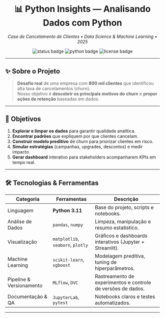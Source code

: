 <!-- Banner -->
<h1 align="center">
  📊 Python Insights — Analisando Dados com Python
</h1>
<p align="center">
  <em>Case de Cancelamento de Clientes • Data Science & Machine Learning • 2025</em>
</p>

<p align="center">
  <img src="https://img.shields.io/badge/status-em%20andamento-orange?style=for-the-badge" alt="status badge">
  <img src="https://img.shields.io/badge/feito%20com-python%203.11-blue?style=for-the-badge" alt="python badge">
  <img src="https://img.shields.io/badge/licença-MIT-success?style=for-the-badge" alt="license badge">
</p>

---

## ✨ Sobre o Projeto

> **Desafio real** de uma empresa com **800 mil clientes** que identificou alta taxa de cancelamentos (churn).  
> Nosso objetivo é **descobrir os principais motivos do churn** e **propor ações de retenção** baseadas em dados.

---

## 🎯 Objetivos

1. **Explorar e limpar os dados** para garantir qualidade analítica.  
2. **Encontrar padrões** que expliquem por que clientes cancelam.  
3. **Construir modelo preditivo** de churn para priorizar clientes em risco.  
4. **Simular estratégias** (campanhas, upgrades, descontos) e medir impacto.  
5. **Gerar dashboard** interativo para stakeholders acompanharem KPIs em tempo real.

---

## 🛠️ Tecnologias & Ferramentas

| Categoria             | Ferramentas | Descrição                                                         |
|-----------------------|-------------|-------------------------------------------------------------------|
| Linguagem             | **Python 3.11** | Base do projeto, scripts e notebooks.                             |
| Análise de Dados      | `pandas`, `numpy` | Limpeza, manipulação e resumo estatístico.                        |
| Visualização          | `matplotlib`, `seaborn`, `plotly` | Gráficos e dashboards interativos (Jupyter + Streamlit).          |
| Machine Learning      | `scikit-learn`, `xgboost` | Modelagem preditiva, tuning de hiperparâmetros.                   |
| Pipeline & Versionamento | `MLflow`, `DVC` | Rastreamento de experimentos e controle de versões de dados.      |
| Documentação & QA     | `JupyterLab`, `pytest` | Notebooks claros e testes automatizados.                          |

---


